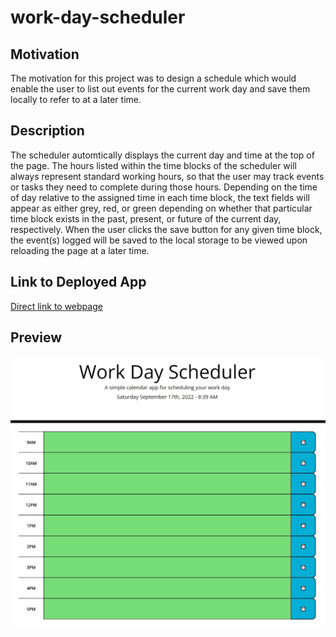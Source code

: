 # work-day-scheduler

## Motivation

The motivation for this project was to design a schedule which would enable the user to list out events for the current work day and save them locally to refer to at a later time.

## Description

The scheduler automtically displays the current day and time at the top of the page. The hours listed within the time blocks of the scheduler will always represent standard working hours, so that the user may track events or tasks they need to complete during those hours. Depending on the time of day relative to the assigned time in each time block, the text fields will appear as either grey, red, or green depending on whether that particular time block exists in the past, present, or future of the current day, respectively. When the user clicks the save button for any given time block, the event(s) logged will be saved to the local storage to be viewed upon reloading the page at a later time.

## Link to Deployed App

[Direct link to webpage](https://ottobisno.github.io/work-day-scheduler/)

## Preview

![A preview of the app](https://github.com/ottobisno/work-day-scheduler/blob/main/preview.JPG?raw=true)